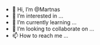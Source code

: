 - 👋 Hi, I’m @Martnas
- 👀 I’m interested in ...
- 🌱 I’m currently learning ...
- 💞️ I’m looking to collaborate on ...
- 📫 How to reach me ...

<!---
Martnas/Martnas is a ✨ special ✨ repository because its `README.md` (this file) appears on your GitHub profile.
You can click the Preview link to take a look at your changes.
--->

